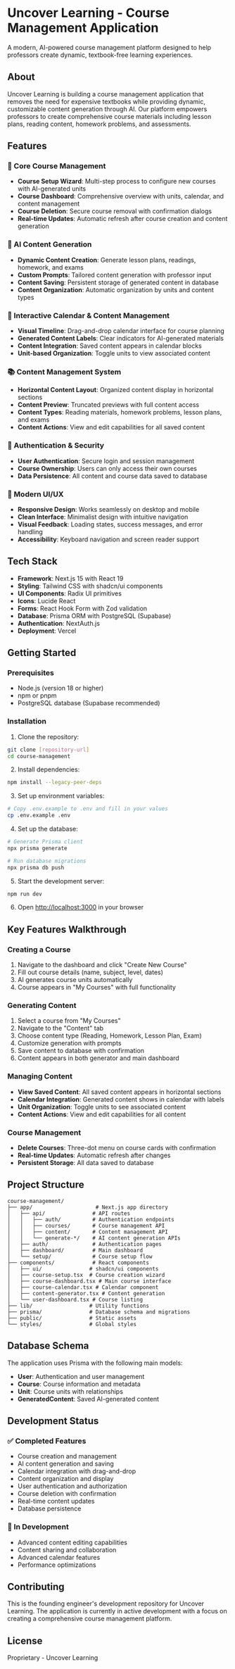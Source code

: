 # Uncover Learning - Course Management Application

A modern, AI-powered course management platform designed to help professors create dynamic, textbook-free learning experiences.

## About

Uncover Learning is building a course management application that removes the need for expensive textbooks while providing dynamic, customizable content generation through AI. Our platform empowers professors to create comprehensive course materials including lesson plans, reading content, homework problems, and assessments.

## Features

### 🎯 Core Course Management
- **Course Setup Wizard**: Multi-step process to configure new courses with AI-generated units
- **Course Dashboard**: Comprehensive overview with units, calendar, and content management
- **Course Deletion**: Secure course removal with confirmation dialogs
- **Real-time Updates**: Automatic refresh after course creation and content generation

### 🤖 AI Content Generation
- **Dynamic Content Creation**: Generate lesson plans, readings, homework, and exams
- **Custom Prompts**: Tailored content generation with professor input
- **Content Saving**: Persistent storage of generated content in database
- **Content Organization**: Automatic organization by units and content types

### 📅 Interactive Calendar & Content Management
- **Visual Timeline**: Drag-and-drop calendar interface for course planning
- **Generated Content Labels**: Clear indicators for AI-generated materials
- **Content Integration**: Saved content appears in calendar blocks
- **Unit-based Organization**: Toggle units to view associated content

### 📚 Content Management System
- **Horizontal Content Layout**: Organized content display in horizontal sections
- **Content Preview**: Truncated previews with full content access
- **Content Types**: Reading materials, homework problems, lesson plans, and exams
- **Content Actions**: View and edit capabilities for all saved content

### 🔐 Authentication & Security
- **User Authentication**: Secure login and session management
- **Course Ownership**: Users can only access their own courses
- **Data Persistence**: All content and course data saved to database

### 🎨 Modern UI/UX
- **Responsive Design**: Works seamlessly on desktop and mobile
- **Clean Interface**: Minimalist design with intuitive navigation
- **Visual Feedback**: Loading states, success messages, and error handling
- **Accessibility**: Keyboard navigation and screen reader support

## Tech Stack

- **Framework**: Next.js 15 with React 19
- **Styling**: Tailwind CSS with shadcn/ui components
- **UI Components**: Radix UI primitives
- **Icons**: Lucide React
- **Forms**: React Hook Form with Zod validation
- **Database**: Prisma ORM with PostgreSQL (Supabase)
- **Authentication**: NextAuth.js
- **Deployment**: Vercel

## Getting Started

### Prerequisites

- Node.js (version 18 or higher)
- npm or pnpm
- PostgreSQL database (Supabase recommended)

### Installation

1. Clone the repository:
```bash
git clone [repository-url]
cd course-management
```

2. Install dependencies:
```bash
npm install --legacy-peer-deps
```

3. Set up environment variables:
```bash
# Copy .env.example to .env and fill in your values
cp .env.example .env
```

4. Set up the database:
```bash
# Generate Prisma client
npx prisma generate

# Run database migrations
npx prisma db push
```

5. Start the development server:
```bash
npm run dev
```

6. Open [http://localhost:3000](http://localhost:3000) in your browser

## Key Features Walkthrough

### Creating a Course
1. Navigate to the dashboard and click "Create New Course"
2. Fill out course details (name, subject, level, dates)
3. AI generates course units automatically
4. Course appears in "My Courses" with full functionality

### Generating Content
1. Select a course from "My Courses"
2. Navigate to the "Content" tab
3. Choose content type (Reading, Homework, Lesson Plan, Exam)
4. Customize generation with prompts
5. Save content to database with confirmation
6. Content appears in both generator and main dashboard

### Managing Content
- **View Saved Content**: All saved content appears in horizontal sections
- **Calendar Integration**: Generated content shows in calendar with labels
- **Unit Organization**: Toggle units to see associated content
- **Content Actions**: View and edit capabilities for all content

### Course Management
- **Delete Courses**: Three-dot menu on course cards with confirmation
- **Real-time Updates**: Automatic refresh after changes
- **Persistent Storage**: All data saved to database

## Project Structure

```
course-management/
├── app/                    # Next.js app directory
│   ├── api/               # API routes
│   │   ├── auth/          # Authentication endpoints
│   │   ├── courses/       # Course management API
│   │   ├── content/       # Content management API
│   │   └── generate-*/    # AI content generation APIs
│   ├── auth/              # Authentication pages
│   ├── dashboard/         # Main dashboard
│   └── setup/             # Course setup flow
├── components/            # React components
│   ├── ui/               # shadcn/ui components
│   ├── course-setup.tsx  # Course creation wizard
│   ├── course-dashboard.tsx # Main course interface
│   ├── course-calendar.tsx # Calendar component
│   ├── content-generator.tsx # Content generation
│   └── user-dashboard.tsx # Course listing
├── lib/                  # Utility functions
├── prisma/               # Database schema and migrations
├── public/               # Static assets
└── styles/               # Global styles
```

## Database Schema

The application uses Prisma with the following main models:
- **User**: Authentication and user management
- **Course**: Course information and metadata
- **Unit**: Course units with relationships
- **GeneratedContent**: Saved AI-generated content

## Development Status

### ✅ Completed Features
- Course creation and management
- AI content generation and saving
- Calendar integration with drag-and-drop
- Content organization and display
- User authentication and authorization
- Course deletion with confirmation
- Real-time content updates
- Database persistence

### 🚧 In Development
- Advanced content editing capabilities
- Content sharing and collaboration
- Advanced calendar features
- Performance optimizations

## Contributing

This is the founding engineer's development repository for Uncover Learning. The application is currently in active development with a focus on creating a comprehensive course management platform.

## License

Proprietary - Uncover Learning